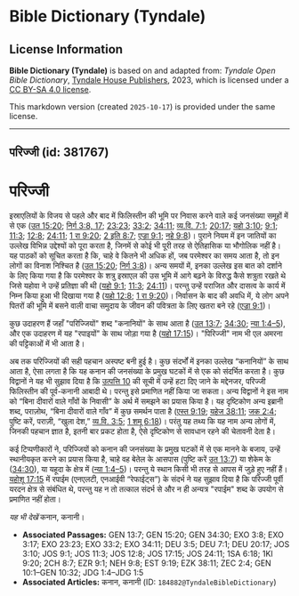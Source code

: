 # Bible Dictionary (Tyndale)

## License Information

**Bible Dictionary (Tyndale)** is based on and adapted from: _Tyndale Open Bible Dictionary_, [Tyndale House Publishers](https://tyndaleopenresources.com/), 2023, which is licensed under a [CC BY-SA 4.0 license](https://creativecommons.org/licenses/by-sa/4.0/legalcode.en).

This markdown version (created `2025-10-17`) is provided under the same license.



--------------------------------

## परिज्जी (id: 381767)

परिज्जी
=======

इस्राएलियों के विजय से पहले और बाद में फिलिस्तीन की भूमि पर निवास करने वाले कई जनसंख्या समूहों में से एक ([उत 15:20](https://ref.ly/Gen15:20); [निर्ग 3:8, 17](https://ref.ly/Exod3:8,Exod3:17); [23:23](https://ref.ly/Exod23:23); [33:2](https://ref.ly/Exod33:2); [34:11](https://ref.ly/Exod34:11); [व्य.वि. 7:1](https://ref.ly/Deut7:1); [20:17](https://ref.ly/Deut20:17); [यहो 3:10](https://ref.ly/Josh3:10); [9:1](https://ref.ly/Josh9:1); [11:3](https://ref.ly/Josh11:3); [12:8](https://ref.ly/Josh12:8); [24:11](https://ref.ly/Josh24:11); [1 रा 9:20](https://ref.ly/1Kgs9:20); [2 इति 8:7](https://ref.ly/2Chr8:7); [एज्रा 9:1](https://ref.ly/Ezra9:1); [नहे 9:8](https://ref.ly/Neh9:8))। पुराने नियम में इन जातियों का उल्लेख विभिन्न उद्देश्यों को पूरा करता है, जिनमें से कोई भी पूरी तरह से ऐतिहासिक या भौगोलिक नहीं है। यह पाठकों को सूचित करता है कि, चाहे वे कितने भी अधिक हों, जब परमेश्वर का समय आता है, तो इन लोगों का विनाश निश्चित है ([उत 15:20](https://ref.ly/Gen15:20); [निर्ग 3:8](https://ref.ly/Exod3:8))। अन्य समयों में, इनका उल्लेख इस बात को दर्शाने के लिए किया गया है कि परमेश्वर के शत्रु इस्राएल की उस भूमि में आगे बढ़ने के विरुद्ध कैसे शत्रुता रखते थे जिसे यहोवा ने उन्हें प्रतिज्ञा की थी ([यहो 9:1](https://ref.ly/Josh9:1); [11:3](https://ref.ly/Josh11:3); [24:11](https://ref.ly/Josh24:11))। परन्तु उन्हें पराजित और दासत्व के कार्य में निम्न किया हुआ भी दिखाया गया है ([यहो 12:8](https://ref.ly/Josh12:8); [1 रा 9:20](https://ref.ly/1Kgs9:20))। निर्वासन के बाद की अवधि में, ये लोग अपने पितरों की भूमि में बसने वाली वाचा समुदाय के जीवन की पवित्रता के लिए खतरा बने रहे ([एज्रा 9:1](https://ref.ly/Ezra9:1))।

कुछ उदाहरण हैं जहाँ "परिज्जियों" शब्द "कनानियों" के साथ आता है ([उत 13:7](https://ref.ly/Gen13:7); [34:30](https://ref.ly/Gen34:30); [न्या 1:4–5](https://ref.ly/Judg1:4-Judg1:5)), और एक उदाहरण में यह "रपाइयों" के साथ जोड़ा गया है ([यहो 17:15](https://ref.ly/Josh17:15))। "पिरिज्जी" नाम भी एल अमरना की पट्टिकाओं में भी आता है।

अब तक परिज्जियों की सही पहचान अस्पष्ट बनी हुई है। कुछ संदर्भों में इनका उल्लेख “कनानियों” के साथ आता है, ऐसा लगता है कि यह कनान की जनसंख्या के प्रमुख घटकों में से एक को संदर्भित करता है। कुछ विद्वानों ने यह भी सुझाव दिया है कि [उत्पत्ति 10](https://ref.ly/Gen10:1-Gen10:32) की सूची में उन्हें हटा दिए जाने के मद्देनजर, परिज्जी फिलिस्तीन की पूर्व\-कनानी आबादी थे। परन्तु इसे प्रमाणित नहीं किया जा सकता। अन्य विद्वानों ने इस नाम को “बिना दीवारों वाले गाँवों के निवासी” के अर्थ में समझने का प्रयास किया है। यह दृष्टिकोण अन्य इब्रानी शब्द, पराज़ोथ, “बिना दीवारों वाले गाँव” में कुछ समर्थन पाता है ([एस्त 9:19](https://ref.ly/Esth9:19); [यहेज 38:11](https://ref.ly/Ezek38:11); [जक 2:4](https://ref.ly/Zech2:4); पुष्टि करें, पराज़ी, “खुला देश,” [व्य.वि. 3:5](https://ref.ly/Deut3:5); [1 शमू 6:18](https://ref.ly/1Sam6:18))। परंतु यह तथ्य कि यह नाम अन्य लोगों में, जिनकी पहचान ज्ञात है, इतनी बार प्रकट होता है, ऐसे दृष्टिकोण से सावधान रहने की चेतावनी देता है।

कई टिप्पणीकारों ने, परिज्जियों को कनान की जनसंख्या के प्रमुख घटकों में से एक मानने के बजाय, उन्हें स्थानीयकृत करने का प्रयास किया है, चाहे वह बेतेल के आसपास (पुष्टि करें [उत 13:7](https://ref.ly/Gen13:7)) या शेकेम के ([34:30](https://ref.ly/Gen34:30)), या यहूदा के क्षेत्र में ([न्या 1:4–5](https://ref.ly/Judg1:4-Judg1:5))। परन्तु ये स्थान किसी भी तरह से आपस में जुड़े हुए नहीं हैं। [यहोशू 17:15](https://ref.ly/Josh17:15) में रपाईम (एनएलटी, एनआईवी “रेफाईट्स”) के संदर्भ ने यह सुझाव दिया है कि परिज्जी पूर्वी यरदन क्षेत्र से संबंधित थे, परन्तु यह न तो तत्काल संदर्भ से और न ही अन्यत्र "रपाईम" शब्द के उपयोग से प्रमाणित नहीं होता।

*यह भी देखें* कनान, कनानी।

* **Associated Passages:** GEN 13:7; GEN 15:20; GEN 34:30; EXO 3:8; EXO 3:17; EXO 23:23; EXO 33:2; EXO 34:11; DEU 3:5; DEU 7:1; DEU 20:17; JOS 3:10; JOS 9:1; JOS 11:3; JOS 12:8; JOS 17:15; JOS 24:11; 1SA 6:18; 1KI 9:20; 2CH 8:7; EZR 9:1; NEH 9:8; EST 9:19; EZK 38:11; ZEC 2:4; GEN 10:1–GEN 10:32; JDG 1:4–JDG 1:5
* **Associated Articles:** कनान, कनानी (ID: `184882@TyndaleBibleDictionary`)

